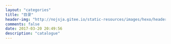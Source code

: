 ```yaml
---
layout: "categories"
title: "目录"
header-img: "http://nojsja.gitee.io/static-resources/images/hexo/header_img/categories-bg.jpg"
comments: false
date: 2017-03-20 20:49:56
description: "catalogue"
---
```

